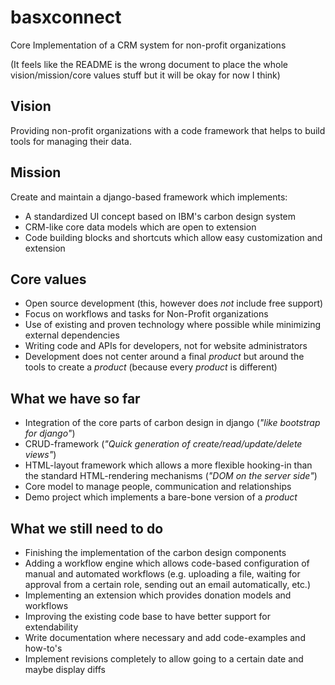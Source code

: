 basxconnect
===========

Core Implementation of a CRM system for non-profit organizations

(It feels like the README is the wrong document to place the whole vision/mission/core values stuff but it will be okay for now I think)

Vision
------
Providing non-profit organizations with a code framework that helps to build tools for managing their data.

Mission
-------
Create and maintain a django-based framework which implements:
- A standardized UI concept based on IBM's carbon design system
- CRM-like core data models which are open to extension
- Code building blocks and shortcuts which allow easy customization and extension

Core values
-----------
- Open source development (this, however does *not* include free support)
- Focus on workflows and tasks for Non-Profit organizations
- Use of existing and proven technology where possible while minimizing external dependencies
- Writing code and APIs for developers, not for website administrators
- Development does not center around a final *product* but around the tools to create a *product* (because every *product* is different)


What we have so far
-------------------

- Integration of the core parts of carbon design in django (*"like bootstrap for django"*)
- CRUD-framework (*"Quick generation of create/read/update/delete views"*)
- HTML-layout framework which allows a more flexible hooking-in than the standard HTML-rendering mechanisms (*"DOM on the server side"*)
- Core model to manage people, communication and relationships
- Demo project which implements a bare-bone version of a *product*

What we still need to do
------------------------

- Finishing the implementation of the carbon design components
- Adding a workflow engine which allows code-based configuration of manual and automated workflows (e.g. uploading a file, waiting for approval from a certain role, sending out an email automatically, etc.)
- Implementing an extension which provides donation models and workflows
- Improving the existing code base to have better support for extendability
- Write documentation where necessary and add code-examples and how-to's
- Implement revisions completely to allow going to a certain date and maybe display diffs

